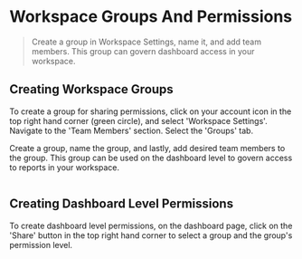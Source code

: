 # Workspace Groups And Permissions

> Create a group in Workspace Settings, name it, and add team members. This group can govern dashboard access in your workspace.

## Creating Workspace Groups

To create a group for sharing permissions, click on your account icon in the top right hand corner (green circle), and select 'Workspace Settings'. Navigate to the 'Team Members' section. Select the 'Groups' tab.

Create a group, name the group, and lastly, add desired team members to the group. This group can be used on the dashboard level to govern access to reports in your workspace. ​

<figure><img src="../.gitbook/assets/Screenshot 2025-07-27 at 10.30.28 AM.png" alt=""><figcaption></figcaption></figure>

## Creating Dashboard Level Permissions

To create dashboard level permissions, on the dashboard page, click on the 'Share' button in the top right hand corner to select a group and the group's permission level.

<figure><img src="../.gitbook/assets/Screenshot 2025-07-27 at 10.32.19 AM.png" alt=""><figcaption></figcaption></figure>

<figure><img src="../.gitbook/assets/Screenshot 2025-07-27 at 10.32.19 AM (1).png" alt=""><figcaption></figcaption></figure>
